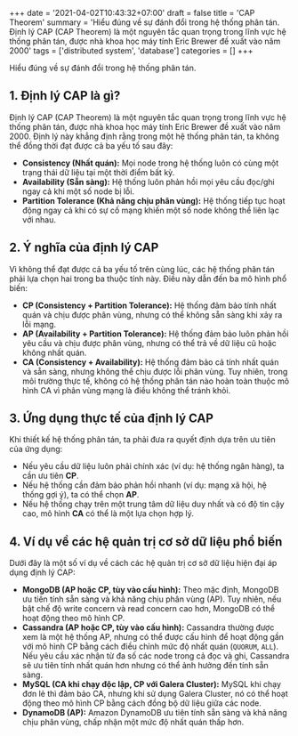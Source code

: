 +++
date = '2021-04-02T10:43:32+07:00'
draft = false
title = 'CAP Theorem'
summary = 'Hiểu đúng về sự đánh đổi trong hệ thống phân tán. Định lý CAP (CAP Theorem) là một nguyên tắc quan trọng trong lĩnh vực hệ thống phân tán, được nhà khoa học máy tính Eric Brewer đề xuất vào năm 2000'
tags = ['distributed system', 'database']
categories = []
+++

Hiểu đúng về sự đánh đổi trong hệ thống phân tán.

## 1. Định lý CAP là gì?

Định lý CAP (CAP Theorem) là một nguyên tắc quan trọng trong lĩnh vực hệ thống phân tán, được nhà khoa học máy tính Eric Brewer đề xuất vào năm 2000. Định lý này khẳng định rằng trong một hệ thống phân tán, ta không thể đồng thời đạt được cả ba yếu tố sau đây:

- **Consistency (Nhất quán):** Mọi node trong hệ thống luôn có cùng một trạng thái dữ liệu tại một thời điểm bất kỳ.
- **Availability (Sẵn sàng):** Hệ thống luôn phản hồi mọi yêu cầu đọc/ghi ngay cả khi một số node bị lỗi.
- **Partition Tolerance (Khả năng chịu phân vùng):** Hệ thống tiếp tục hoạt động ngay cả khi có sự cố mạng khiến một số node không thể liên lạc với nhau.

## 2. Ý nghĩa của định lý CAP

Vì không thể đạt được cả ba yếu tố trên cùng lúc, các hệ thống phân tán phải lựa chọn hai trong ba thuộc tính này. Điều này dẫn đến ba mô hình phổ biến:

- **CP (Consistency + Partition Tolerance):** Hệ thống đảm bảo tính nhất quán và chịu được phân vùng, nhưng có thể không sẵn sàng khi xảy ra lỗi mạng.
- **AP (Availability + Partition Tolerance):** Hệ thống đảm bảo luôn phản hồi yêu cầu và chịu được phân vùng, nhưng có thể trả về dữ liệu cũ hoặc không nhất quán.
- **CA (Consistency + Availability):** Hệ thống đảm bảo cả tính nhất quán và sẵn sàng, nhưng không thể chịu được lỗi phân vùng. Tuy nhiên, trong môi trường thực tế, không có hệ thống phân tán nào hoàn toàn thuộc mô hình CA vì phân vùng mạng là điều không thể tránh khỏi.

## 3. Ứng dụng thực tế của định lý CAP

Khi thiết kế hệ thống phân tán, ta phải đưa ra quyết định dựa trên ưu tiên của ứng dụng:

- Nếu yêu cầu dữ liệu luôn phải chính xác (ví dụ: hệ thống ngân hàng), ta cần ưu tiên **CP**.
- Nếu hệ thống cần đảm bảo phản hồi nhanh (ví dụ: mạng xã hội, hệ thống gợi ý), ta có thể chọn **AP**.
- Nếu hệ thống chạy trên một trung tâm dữ liệu duy nhất và có độ tin cậy cao, mô hình **CA** có thể là một lựa chọn hợp lý.

## 4. Ví dụ về các hệ quản trị cơ sở dữ liệu phổ biến

Dưới đây là một số ví dụ về cách các hệ quản trị cơ sở dữ liệu hiện đại áp dụng định lý CAP:

- **MongoDB (AP hoặc CP, tùy vào cấu hình):** Theo mặc định, MongoDB ưu tiên tính sẵn sàng và khả năng chịu phân vùng (AP). Tuy nhiên, nếu bật chế độ write concern và read concern cao hơn, MongoDB có thể hoạt động theo mô hình CP.
- **Cassandra (AP hoặc CP, tùy vào cấu hình):** Cassandra thường được xem là một hệ thống AP, nhưng có thể được cấu hình để hoạt động gần với mô hình CP bằng cách điều chỉnh mức độ nhất quán (`QUORUM`, `ALL`). Nếu yêu cầu xác nhận từ đa số các node trong cả đọc và ghi, Cassandra sẽ ưu tiên tính nhất quán hơn nhưng có thể ảnh hưởng đến tính sẵn sàng.
- **MySQL (CA khi chạy độc lập, CP với Galera Cluster):** MySQL khi chạy đơn lẻ thì đảm bảo CA, nhưng khi sử dụng Galera Cluster, nó có thể hoạt động theo mô hình CP bằng cách đồng bộ dữ liệu giữa các node.
- **DynamoDB (AP):** Amazon DynamoDB ưu tiên tính sẵn sàng và khả năng chịu phân vùng, chấp nhận một mức độ nhất quán thấp hơn.
